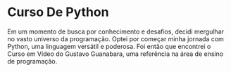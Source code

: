 # Curso De Python 
Em um momento de busca por conhecimento e desafios, decidi 
mergulhar no vasto universo da programação.
Optei por começar minha jornada com Python, uma linguagem versátil e poderosa. 
Foi então que encontrei o Curso em Vídeo do Gustavo Guanabara, uma referência na área de ensino de programação.
